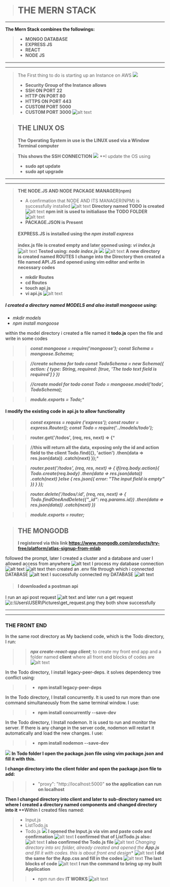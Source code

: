 >    #   **THE MERN STACK**
___
**The Mern Stack combines the followings:** 
>  * **MONGO DATABASE**
>  * **EXPRESS JS**
>  * **REACT**
>  * **NODE JS**

___
___

>  The First thing to do is starting up an Instance on AWS
![](assets/2024-11-22-17-31-12.png)
>   * **Security Group of the Instance allows**
>   *  **SSH ON PORT 22**
>   *  **HTTP ON PORT 80**
>   *  **HTTPS ON PORT 443**
>   *  **CUSTOM PORT 5000**
>   *  **CUSTOM PORT 3000**
>  ![alt text](sg1.png)

>  ## THE LINUX OS
>  **The Operating System in use is the **LINUX** used via a Window Terminal computer**

>  **This shows the SSH CONNECTION**
![](assets/2024-11-22-17-49-45.png)
>  **I update the OS using
> * **sudo apt update**
> * **sudo apt upgrade**
___
___
> **THE NODE.JS AND NODE PACKAGE MANAGER(npm)**
> * A confirmation that NODE AND ITS MANAGER(NPM) is successfully installed
> ![alt text](v.png)
> **Directory named TODO is created**
> ![alt text](TODO.png)
> **npm init** **is used to initialiase the TODO FOLDER**
![alt text](npm_init.png)
> * **PACKAGE.JSON is Present**
> #### EXPRESS.JS is installed using the ***npm install express***
> **index.js file is created empty and later opened using:**   ***vi index.js***
![alt text](index_vi.png)
> **Tested using:** ***node index.js***
![](port5000.png)
![alt text](we.png)
> **A new directory is created named ROUTES**
> **I change into the Directory then created a file named API.JS and opened using vim editor and write in necessary codes**
> * **mkdir Routes**
> * **cd Routes**
> * **touch api.js**
> * **vi api.js**
> ![alt text](api.js_confi.png)
##### I created a directory named ***MODELS*** and also install **mongoose** using:
* *mkdir models*
* *npm install mongoose*

within the model directory i created a file named it **todo.js** open the file and write in some codes

>> ***const mongoose = require('mongoose');
const Schema = mongoose.Schema;***

>> ***//create schema for todo
const TodoSchema = new Schema({
action: {
type: String,
required: [true, 'The todo text field is required']
}
})***

>> ***//create model for todo
const Todo = mongoose.model('todo', TodoSchema);***

>> ***module.exports = Todo;****

#### I modify the existing code in api.js to allow functionality

>> ***const express = require ('express');
const router = express.Router();
const Todo = require('../models/todo');***

>> **router.get('/todos', (req, res, next) => {***

 >> **//this will return all the data, exposing only the id and action field to the client
Todo.find({}, 'action')
.then(data => res.json(data))
.catch(next)
});***

 >> ***router.post('/todos', (req, res, next) => {
if(req.body.action){
Todo.create(req.body)
.then(data => res.json(data))
.catch(next)
}else {
res.json({
error: "The input field is empty"
})
}
});***

>> ***router.delete('/todos/:id', (req, res, next) => {
Todo.findOneAndDelete({"_id": req.params.id})
.then(data => res.json(data))
.catch(next)
})***

>> ***module.exports = router;***

> ## THE MONGODB
> **I registered via this link https://www.mongodb.com/products/try-free/platform/atlas-signup-from-mlab**

followed the prompt, later I created a cluster and a database and user
I allowed access from anywhere 
![alt text](db_access.png)
I process my database connection 
![alt text](db_connect1.png)
![alt text](db_code_copy.png)
then created an .env file through which i connected DATABASE
![alt text](vi.env.png)
I successfully connected my DATABASE
![alt text](13_kill_p_DB_test.png)
>#### **I downloaded a  postman  api**
I run an api post request 
![alt text](post_request.png)
and later run a get request
![c:\Users\USER\Pictures\get_request.png](get_request.png) they both show successfully
___
___ 
###  **THE FRONT END**
In the same root directory as My backend code, which is the Todo directory, I run:
 >> ***npx create-react-app client***; to create my front end app and a folder named **client** where all front end blocks of codes are
![alt text](react_client_install-1.PNG)

In  the Todo directory, I install legacy-peer-deps. it solves dependency tree conflict using:

>> * **npm install legacy-peer-deps**

In  the Todo directory, I Install concurrently. It is used to run more than one command simultaneously from the same terminal window. I use:
>> * **npm install concurrently --save-dev**

In the Todo directory, I Install nodemon. It is used to run and monitor the server. If there is any change in the server code, nodemon will restart it automatically and load the new changes. I use:
>> * **npm install nodemon --save-dev**

![](assets/2024-12-16-15-35-49.png)
**In Todo folder I open the package.json file using vim package.json and fill it with this.**

**I  change directory into the client folder and open the package.json file to add:**
>> * "proxy": "http://localhost:5000" **so the application can run on localhost** 

**Then I changed directory into **client** and later to sub-directory named **src** where I created a directory named **components** and changed directory into it**
**Within I created files named:
> * Input.js
> * ListTodo.js
> * Todo.js
![](assets/2024-12-16-16-20-46.png)
**I opened the Input.js via vim and paste code and confirmation**
![alt text](com_input.PNG)
**I confirmed that of ListTodo.js also:**
![alt text](listtodo.PNG)
**I also confirmed the Todo.js file**
![alt text](todo.js_conf.png)
**Changing directory into src folder, already created and opened the ***App.js****  and fill it with codes. this is about front end design**
![alt text](app_js.PNG)
**I did the same for the **App.css** and fill in the codes**
![alt text](App_css.PNG)
**The last blocks of code**
![alt text](ind_css.PNG)
**I run the command to bring up my built Application**
>> * npm run dev
**IT WORKS**  ![alt text](final_todo.PNG)